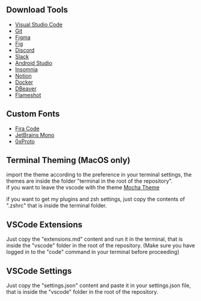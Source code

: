 ## Download Tools

- [Visual Studio Code](https://code.visualstudio.com)
- [Git](https://git-scm.com/downloads)
- [Figma](https://www.figma.com/downloads)
- [Fig](https://fig.io)
- [Discord](https://discordapp.com)
- [Slack](https://slack.com/downloads)
- [Android Studio](https://developer.android.com/studio)
- [Insomnia](https://insomnia.rest/download)
- [Notion](https://www.notion.so/desktop)
- [Docker](https://www.docker.com/products/docker-desktop)
- [DBeaver](https://dbeaver.io/download/)
- [Flameshot](https://flameshot.org/)

## Custom Fonts

- [Fira Code](https://github.com/tonsky/FiraCode)
- [JetBrains Mono](https://www.jetbrains.com/lp/mono/)
- [0xProto](https://github.com/0xType/0xProto)

## Terminal Theming (MacOS only)

import the theme according to the preference in your terminal settings, the themes are inside the folder "terminal in the root of the repository". <br/>
if you want to leave the vscode with the theme [Mocha Theme](https://github.com/catppuccin/catppuccin)

if you want to get my plugins and zsh settings, just copy the contents of ".zshrc" that is inside the terminal folder.

## VSCode Extensions

Just copy the "extensions.md" content and run it in the terminal, that is inside the "vscode" folder in the root of the repository. (Make sure you have logged in to the "code" command in your terminal before proceeding)

## VSCode Settings

Just copy the "settings.json" content and paste it in your settings.json file, that is inside the "vscode" folder in the root of the repository.
